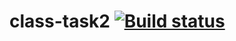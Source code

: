 # class-task2 [![Build status](https://ci.appveyor.com/api/projects/status/i815uhcn1kj2ito8?svg=true)](https://ci.appveyor.com/project/Meg-mila/class-task2)
